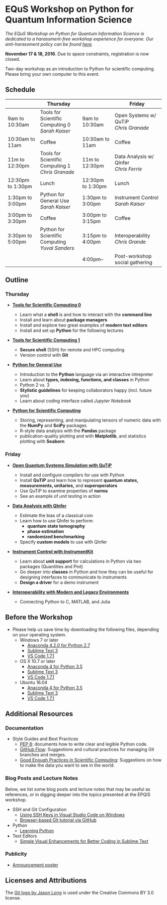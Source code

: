# EQuS Workshop on Python for Quantum Information Science #

*The EQuS Workshop on Python for Quantum Information Science is dedicated to a harassment-free workshop experience for everyone. Our anti-harassment policy can be found
[here](code-of-conduct.md).*

**November 17 & 18, 2016**. Due to space constraints, registration is now closed.

Two-day workshop as an introduction to Python for scientific computing. Please bring your own computer to this event.

## Schedule ##

| | Thursday | | Friday |
|---|---|---|---|
| 9am to 10:30am | Tools for Scientific Computing 0 <br> *Sarah Kaiser* | 9am to 10:30am | Open Systems w/ QuTiP <br> *Chris Granade* |
| 10:30am to 11am | Coffee | 10:30am to 11am | Coffee |
| 11m to 12:30pm | Tools for Scientific Computing 1 <br> *Chris Granade* | 11m to 12:30pm | Data Analysis w/ QInfer <br> *Chris Ferrie* |
| 12:30pm to 1:30pm | Lunch | 12:30pm to 1:30pm | Lunch |
| 1:30pm to 3:00pm | Python for General Use <br> *Sarah Kaiser* | 1:30pm to 3:00pm | Instrument Control <br> *Sarah Kaiser* |
| 3:00pm to 3:30pm | Coffee | 3:00pm to 3:15pm | Coffee |
| 3:30pm to 5:00pm | Python for Scientific Computing <br> *Yuval Sanders* | 3:15pm to 4:00pm | Interoperability <br> *Chris Grande* |
| | | 4:00pm– | Post-workshop social gathering |

## Outline ##

### Thursday ###

- [**Tools for Scientific Computing 0**](https://nbviewer.jupyter.org/github/QuinnPhys/PythonWorkshop-science/blob/master/lecture-0-scicomp-tools-part0.ipynb)
    - Learn what a **shell** is and how to interact with the **command line**
    - Install and learn about **package managers** 
    - Install and explore two great examples of **modern text editors**
    - Install and set up **Python** for the following lectures

- [**Tools for Scientific Computing 1**](https://nbviewer.jupyter.org/github/QuinnPhys/PythonWorkshop-science/blob/master/lecture-1-scicomp-tools-part1.ipynb)
    - **Secure shell** (SSH) for remote and HPC computing
    - Version control with **Git**
   
- [**Python for General Use**](https://nbviewer.jupyter.org/github/QuinnPhys/PythonWorkshop-science/blob/master/lecture-2-python-general.ipynb)
    - Introduction to the **Python** language via an interactive intrepreter
    - Learn about **types, indexing, functions, and classes** in Python
    - Python 2 vs. 3
    - **Stylistic guidelines** for keeping collaborators happy (incl. future you)
    - Learn about coding interface called *Jupyter Notebook*

- [**Python for Scientific Computing**](https://nbviewer.jupyter.org/github/QuinnPhys/PythonWorkshop-science/blob/master/lecture-3-python-scicomp.ipynb)
    - Storing, representing, and manipulating tensors of numeric data with the **NumPy** and **SciPy** packages
    - R-style data analysis with the **Pandas** package
    - publication-quality plotting and with **Matplotlib**, and statistics plotting with **Seaborn**

### Friday ###

- [**Open Quantum Systems Simulation with QuTiP**](https://nbviewer.jupyter.org/github/QuinnPhys/PythonWorkshop-science/blob/master/lecture-4-qutip.ipynb)
    - Install and configure compilers for use with Python
    - Install **QuTiP** and learn how to represent **quantum states, measurements, unitaries,** and **superoperators**
    - Use QuTiP to examine properties of **norms**
    - See an example of *unit testing* in action

- [**Data Analysis with QInfer**](https://nbviewer.jupyter.org/github/QuinnPhys/PythonWorkshop-science/blob/master/lecture-5-qinfer.ipynb)
    - Estimate the bias of a classical coin
    - Learn how to use QInfer to perform:
        - **quantum state tomography**
        - **phase estimation**
        - **randomized benchmarking**
    - Specify **custom models** to use with QInfer

- [**Instrument Control with InstrumentKit**](https://nbviewer.jupyter.org/github/QuinnPhys/PythonWorkshop-science/blob/master/lecture-6-python-instrument-control.ipynb)
    - Learn about **unit support** for calculations in Python via two packages (Quantities and Pint)
    - Go deeper into **classes** in Python and how they can be useful for designing interfaces to communicate to instruments
    - **Design a driver** for a demo instrument 
    
- [**Interoperability with Modern and Legacy Environments**](https://nbviewer.jupyter.org/github/QuinnPhys/PythonWorkshop-science/blob/master/lecture-7-interoperability.ipynb)
    - Connecting Python to C, MATLAB, and Julia
## Before the Workshop ##

- Please help us save time by downloading the following files, depending on your operating system.
    - Windows 7 or later
        - [Anaconda 4.2.0 for Python 2.7](https://repo.continuum.io/archive/Anaconda2-4.2.0-Windows-x86_64.exe)
        - [Sublime Text 3](https://download.sublimetext.com/Sublime%20Text%20Build%203126%20x64%20Setup.exe)
        - [VS Code 1.7.1](https://go.microsoft.com/fwlink/?LinkID=623230)
    - OS X 10.7 or later
        - [Anaconda 4 for Python 3.5](https://repo.continuum.io/archive/Anaconda3-4.2.0-MacOSX-x86_64.pkg)
        - [Sublime Text 3](https://download.sublimetext.com/Sublime%20Text%20Build%203126.dmg)
        - [VS Code 1.7.1](https://go.microsoft.com/fwlink/?LinkID=760868)
    - Ubuntu 16.04
        - [Anaconda 4 for Python 3.5](https://repo.continuum.io/archive/Anaconda3-4.2.0-Linux-x86_64.sh)
        - [Sublime Text 3](https://download.sublimetext.com/sublime-text_build-3126_amd64.deb)
        - [VS Code 1.7.1](https://go.microsoft.com/fwlink/?LinkID=620882)

## Additional Resources ##

### Documentation ###

- Style Guides and Best Practices
    - [PEP 8](https://www.python.org/dev/peps/pep-0008/): documents how to
      write clear and legible Python code.
    - [GitHub Flow](https://guides.github.com/introduction/flow/): Suggestions and cultural practices for managing Git branches and merges.
    - [Good Enough Practices in Scientific Computing](https://arxiv.org/abs/1609.00037): Suggestions on how to make the data you want to see in the world.

### Blog Posts and Lecture Notes ###

Below, we list some blog posts and lecture notes that may be useful as
references, or in digging deeper into the topics presented at the EPQIS
workshop. 

- SSH and Git Configuration
    - [Using SSH Keys in Visual Studio Code on Windows](http://www.cgranade.com/blog/2016/06/06/ssh-keys-in-vscode.html)
    - [Browser-based Git tutorial via GitHub](https://try.github.io/levels/1/challenges/1)
- Python
    - [Learning Python](https://www.codecademy.com/learn/python)
- Text Editors
    - [Simple Visual Enhancements for Better Coding in Sublime Text](https://webdesign.tutsplus.com/articles/simple-visual-enhancements-for-better-coding-in-sublime-text--webdesign-18052)

### Publicity ###

- [Announcement poster](publicity/announcement-poster.pdf)

## Licenses and Attributions ##

The [Git logo by Jason Long](https://git-scm.com/downloads/logos) is used under the Creative Commons BY 3.0 license.
